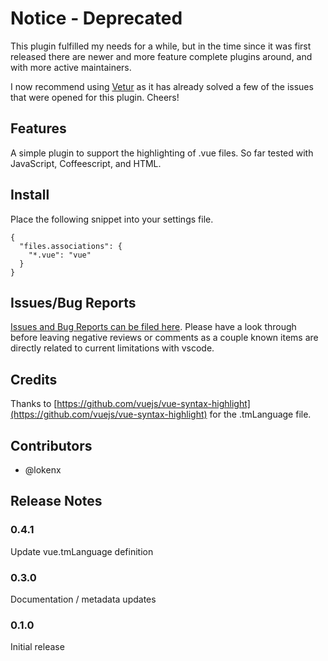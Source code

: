 # Notice - Deprecated

This plugin fulfilled my needs for a while, but in the time since it was first released there are newer and more feature complete plugins around, and with more active maintainers.

I now recommend using [Vetur](https://marketplace.visualstudio.com/items?itemName=octref.vetur) as it has already solved a few of the issues that were opened for this plugin. Cheers!

## Features

A simple plugin to support the highlighting of .vue files. So far tested with JavaScript, Coffeescript, and HTML.

## Install

Place the following snippet into your settings file.

```
{
  "files.associations": {
    "*.vue": "vue"
  }
}
```

## Issues/Bug Reports

[Issues and Bug Reports can be filed here](https://github.com/seanwash/vscode-vue-components/issues). Please have a look through before leaving negative reviews or comments as a couple known items are directly related to current limitations with vscode.

## Credits

Thanks to [https://github.com/vuejs/vue-syntax-highlight](https://github.com/vuejs/vue-syntax-highlight) for the .tmLanguage file.

## Contributors

* @lokenx

## Release Notes

### 0.4.1

Update vue.tmLanguage definition

### 0.3.0

Documentation / metadata updates

### 0.1.0

Initial release
